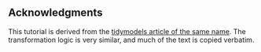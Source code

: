 ## Acknowledgments

This tutorial is derived from the [tidymodels article of the same name](https://www.tidymodels.org/start/recipes/). The transformation logic is very similar, and much of the text is copied verbatim.
